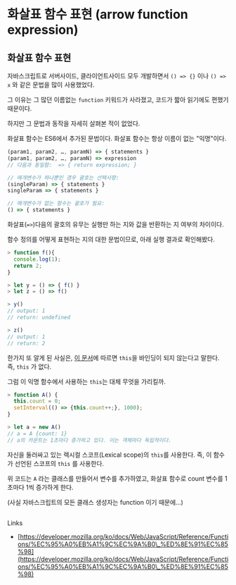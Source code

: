 # 화살표 함수 표현 (arrow function expression)

## 화살표 함수 표현

자바스크립트로 서버사이드, 클라이언트사이드 모두 개발하면서 `() => {}` 이나 `() => x` 와 같은 문법을 많이 사용했었다.

그 이유는 그 많던 이름없는 `function` 키워드가 사라졌고, 코드가 짧아 읽기에도 편했기 때문이다.

하지만 그 문법과 동작을 자세히 살펴본 적이 없었다.



화살표 함수는 ES6에서 추가된 문법이다. 화살표 함수는 항상 이름이 없는 "익명"이다.

```javascript
(param1, param2, …, paramN) => { statements }
(param1, param2, …, paramN) => expression
// 다음과 동일함:  => { return expression; }

// 매개변수가 하나뿐인 경우 괄호는 선택사항:
(singleParam) => { statements }
singleParam => { statements }

// 매개변수가 없는 함수는 괄호가 필요:
() => { statements }
```

화살표(`=>`)다음의 괄호의 유무는 실행만 하는 지와 값을 반환하는 지 여부의 차이이다.

함수 정의를 어떻게 표현하는 지의 대한 문법이므로, 아래 실행 결과로 확인해봤다.

```javascript
> function f(){
  console.log(1);
  return 2;
}

> let y = () => { f() }
> let z = () => f()

> y()
// output: 1
// return: undefined

> z()
// output: 1
// return: 2
```

한가지 또 알게 된 사실은, [이 문서](https://developer.mozilla.org/ko/docs/Web/JavaScript/Reference/Functions/%EC%95%A0%EB%A1%9C%EC%9A%B0\_%ED%8E%91%EC%85%98)에 따르면 `this`을 바인딩이 되지 않는다고 말한다. 즉, `this` 가 없다.

그럼 이 익명 함수에서 사용하는 `this`는 대체 무엇을 가리킬까.

```javascript
> function A() {
  this.count = 0;
  setInterval(() => {this.count++;}, 1000);
}

> let a = new A()
// a = A {count: 1}
// a의 카운트는 1초마다 증가하고 있다. 이는 객체마다 독립적이다.
```

자신을 둘러싸고 있는 렉시컬 스코프(Lexical scope)의 `this`를 사용한다. 즉, 이 함수가 선언된 스코프의 `this` 를 사용한다.

위 코드는 `A` 라는 클래스를 만들어서 변수를 추가하였고, 화살표 함수로 count 변수를 1초마다 1씩 증가하게 한다.

(사실 자바스크립트의 모든 클래스 생성자는 function 이기 때문에...)





##

Links

* [https://developer.mozilla.org/ko/docs/Web/JavaScript/Reference/Functions/%EC%95%A0%EB%A1%9C%EC%9A%B0\_%ED%8E%91%EC%85%98](https://developer.mozilla.org/ko/docs/Web/JavaScript/Reference/Functions/%EC%95%A0%EB%A1%9C%EC%9A%B0\_%ED%8E%91%EC%85%98)
